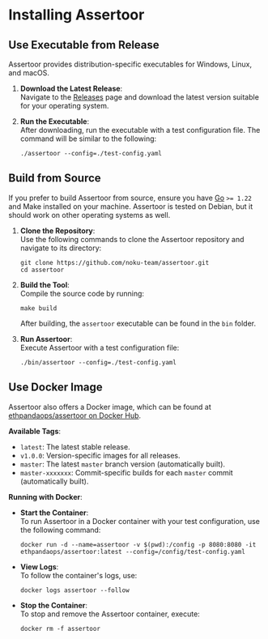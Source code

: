 # Installing Assertoor

## Use Executable from Release

Assertoor provides distribution-specific executables for Windows, Linux, and macOS.

1. **Download the Latest Release**:\
   Navigate to the [Releases](https://github.com/noku-team/assertoor/releases) page and download the latest version suitable for your operating system.

2. **Run the Executable**:\
   After downloading, run the executable with a test configuration file. The command will be similar to the following:
    ```
    ./assertoor --config=./test-config.yaml
    ```


## Build from Source

If you prefer to build Assertoor from source, ensure you have [Go](https://go.dev/) `>= 1.22` and Make installed on your machine. Assertoor is tested on Debian, but it should work on other operating systems as well.

1. **Clone the Repository**:\
	Use the following commands to clone the Assertoor repository and navigate to its directory:
    ```
    git clone https://github.com/noku-team/assertoor.git
    cd assertoor
    ```
2. **Build the Tool**:\
	Compile the source code by running:
	```
    make build
    ```
	After building, the `assertoor` executable can be found in the `bin` folder.

3. **Run Assertoor**:\
	Execute Assertoor with a test configuration file:

    ```
    ./bin/assertoor --config=./test-config.yaml
    ```

## Use Docker Image

Assertoor also offers a Docker image, which can be found at [ethpandaops/assertoor on Docker Hub](https://hub.docker.com/r/ethpandaops/assertoor).

**Available Tags**:

- `latest`: The latest stable release.
- `v1.0.0`: Version-specific images for all releases.
- `master`: The latest `master` branch version (automatically built).
- `master-xxxxxxx`: Commit-specific builds for each `master` commit (automatically built).

**Running with Docker**:

* **Start the Container**:\
To run Assertoor in a Docker container with your test configuration, use the following command:

  ```
  docker run -d --name=assertoor -v $(pwd):/config -p 8080:8080 -it ethpandaops/assertoor:latest --config=/config/test-config.yaml
  ```

* **View Logs**:\
To follow the container's logs, use:
  ```
  docker logs assertoor --follow
  ```

* **Stop the Container**:\
To stop and remove the Assertoor container, execute:
  ```
  docker rm -f assertoor
  ```
